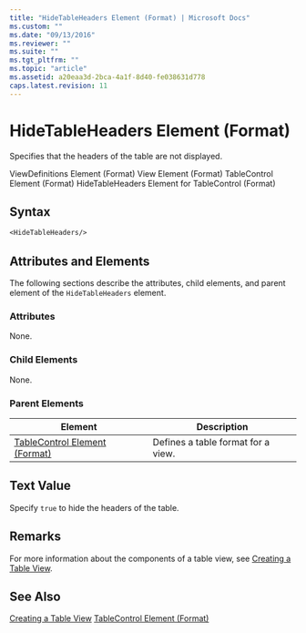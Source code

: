 ```yaml
---
title: "HideTableHeaders Element (Format) | Microsoft Docs"
ms.custom: ""
ms.date: "09/13/2016"
ms.reviewer: ""
ms.suite: ""
ms.tgt_pltfrm: ""
ms.topic: "article"
ms.assetid: a20eaa3d-2bca-4a1f-8d40-fe038631d778
caps.latest.revision: 11
---
```

# HideTableHeaders Element (Format)
Specifies that the headers of the table are not displayed.

 ViewDefinitions Element (Format)
View Element (Format)
TableControl Element (Format)
HideTableHeaders Element for TableControl (Format)

## Syntax

```vb
<HideTableHeaders/>
```

## Attributes and Elements
 The following sections describe the attributes, child elements, and parent element of the `HideTableHeaders` element.

### Attributes
 None.

### Child Elements
 None.

### Parent Elements

|Element|Description|
|-------------|-----------------|
|[TableControl Element (Format)](./tablecontrol-element-format.md)|Defines a table format for a view.|

## Text Value
 Specify `true` to hide the headers of the table.

## Remarks
 For more information about the components of a table view, see [Creating a Table View](./creating-a-table-view.md).

## See Also
 [Creating a Table View](./creating-a-table-view.md)
 [TableControl Element (Format)](./tablecontrol-element-format.md)
